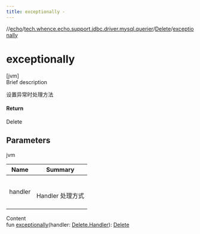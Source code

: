 ```yaml
---
title: exceptionally -
---
```

//[echo](../../index.md)/[tech.whence.echo.support.jdbc.driver.mysql.querier](../index.md)/[Delete](index.md)/[exceptionally](exceptionally.md)



# exceptionally  
[jvm]  
Brief description  


设置异常时处理方法



#### Return  


Delete



## Parameters  
  
jvm  
  
|  Name|  Summary| 
|---|---|
| handler| <br><br>Handler 处理方式<br><br>
  
  
Content  
fun [exceptionally](exceptionally.md)(handler: [Delete.Handler](-handler/index.md)): [Delete](index.md)  



